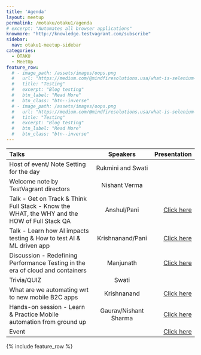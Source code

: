 ```yaml
---
title: 'Agenda'
layout: meetup
permalink: /motaku/otaku1/agenda
# excerpt: "Automates all browser applications"
knowmore: "http://knowledge.testvagrant.com/subscribe"
sidebar:
  nav: otaku1-meetup-sidebar
categories:
  - OTAKU
  - MeetUp
feature_row:
  # - image_path: /assets/images/oops.png
  #   url: "https://medium.com/@mindfiresolutions.usa/what-is-selenium-webdriver-62b6136f2c0c"
  #   title: "Testing"
  #   excerpt: "Blog testing"
  #   btn_label: "Read More"
  #   btn_class: "btn--inverse"
  # - image_path: /assets/images/oops.png
  #   url: "https://medium.com/@mindfiresolutions.usa/what-is-selenium-webdriver-62b6136f2c0c"
  #   title: "Testing"
  #   excerpt: "Blog testing"
  #   btn_label: "Read More"
  #   btn_class: "btn--inverse"    
---
```

 
| Talks          | Speakers     | Presentation |
| :------------- | :----------: | -----------: |
| Host of event/ Note Setting for the day | Rukmini and Swati   |     |
| Welcome note by TestVagrant directors   | Nishant Verma | | |
|Talk - Get on Track & Think Full Stack - Know the WHAT, the WHY and the HOW of Full Stack QA|Anshul/Pani|[Click here](https://drive.google.com/file/d/1ueTPIfnMC1LmPKjGbXxZVhJLEludcdHa/view?usp=sharing)|
|Talk - Learn how AI impacts testing & How to test AI & ML driven app|Krishnanand/Pani|[Click here](https://drive.google.com/file/d/1pLOJY8QqoKA505EjZNYYBJSYvITzFzyg/view?usp=sharing)|
|Discussion - Redefining Performance Testing in the era of cloud and containers|Manjunath|[Click here](https://drive.google.com/file/d/1UamNLbIk2wKNJNpeWUD_5EiHQJ4tyoY5/view?usp=sharing)|
|Trivia/QUIZ|Swati||
|What are we automating wrt to new mobile B2C apps|Krishnanand|[Click here](https://drive.google.com/file/d/1GsL1KQ4_hhhFKLOygJwBQzUNqyukTC7-/view?usp=sharing)|
|Hands-on session - Learn & Practice Mobile automation from ground up|Gaurav/Nishant Sharma|[Click here](https://github.com/testvagrant/AppiumMeetup/tree/references)|
|Event||[Click here](https://drive.google.com/drive/folders/1-sUUX8zvEDhjJp15end-OJUy8rheD1eU?usp=sharing)|

{% include feature_row %}